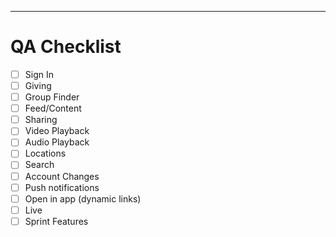 ---

# QA Checklist

- [ ] Sign In
- [ ] Giving
- [ ] Group Finder
- [ ] Feed/Content
- [ ] Sharing
- [ ] Video Playback
- [ ] Audio Playback
- [ ] Locations
- [ ] Search
- [ ] Account Changes
- [ ] Push notifications
- [ ] Open in app (dynamic links)
- [ ] Live
- [ ] Sprint Features
